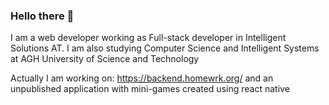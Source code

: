 ### Hello there 👋

I am a web developer working as Full-stack developer in Intelligent Solutions AT. I am also studying Computer Science and Intelligent Systems at AGH University of Science and Technology

Actually I am working on: https://backend.homewrk.org/
and an unpublished application with mini-games created using react native
